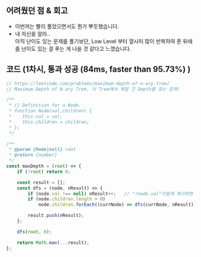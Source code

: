 ## 어려웠던 점 & 회고

-   이번꺼는 빨리 풀었으면서도 뭔가 뿌듯했습니다.  
-   내 자신을 알라..  
    아직 난이도 있는 문제를 풀기보단, Low Level 부터 열시미 많이 반복하여 푼 뒤에  
    좀 난이도 있는 걸 푸는 게 나을 것 같다고 느꼈습니다.

## 코드 (1차시, 통과 성공 (84ms, faster than 95.73%) )

```js
// https://leetcode.com/problems/maximum-depth-of-n-ary-tree/
// Maximum Depth of N-ary Tree, 이 Tree에서 제일 긴 Depth를 찾는 문제!

/**
 * // Definition for a Node.
 * function Node(val,children) {
 *    this.val = val;
 *    this.children = children;
 * };
 */

/**
 * @param {Node|null} root
 * @return {number}
 */
const maxDepth = (root) => {
    if (!root) return 0;

    const result = [];
    const dfs = (node, nResult) => {
        if (node.val !== null) nResult++;   // "!node.val"이렇게 체크하면 0일 때 ++ 안댐!!
        if (node.children.length > 0)
            node.children.forEach((currNode) => dfs(currNode, nResult));

        result.push(nResult);
    };

    dfs(root, 0);

    return Math.max(...result);
};
```
